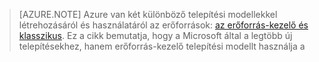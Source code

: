 > [AZURE.NOTE] Azure van két különböző telepítési modellekkel létrehozásáról és használatáról az erőforrások: [az erőforrás-kezelő és klasszikus](../articles/resource-manager-deployment-model.md).  Ez a cikk bemutatja, hogy a Microsoft által a legtöbb új telepítésekhez, hanem erőforrás-kezelő telepítési modellt használja a